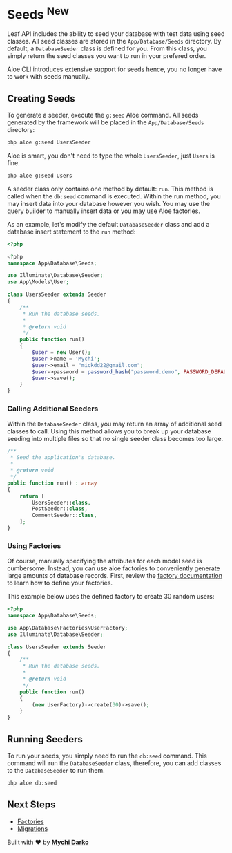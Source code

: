 # Seeds <sup class="new-tag-1">New</sup>

Leaf API includes the ability to seed your database with test data using seed classes. All seed classes are stored in the `App/Database/Seeds` directory. By default, a `DatabaseSeeder` class is defined for you. From this class, you simply return the seed classes you want to run in your prefered order.

<p class="alert -warning">
  Aloe CLI introduces extensive support for seeds hence, you no longer have to work with seeds manually.
</p>

## Creating Seeds

To generate a seeder, execute the `g:seed` Aloe command. All seeds generated by the framework will be placed in the `App/Database/Seeds` directory:

```sh
php aloe g:seed UsersSeeder
```

Aloe is smart, you don't need to type the whole `UsersSeeder`, just `Users` is fine.

```sh
php aloe g:seed Users
```

A seeder class only contains one method by default: `run`. This method is called when the `db:seed` command is executed. Within the run method, you may insert data into your database however you wish. You may use the query builder to manually insert data or you may use Aloe factories.

As an example, let's modify the default `DatabaseSeeder` class and add a database insert statement to the `run` method:

```php
<?php

<?php
namespace App\Database\Seeds;

use Illuminate\Database\Seeder;
use App\Models\User;

class UsersSeeder extends Seeder
{
    /**
     * Run the database seeds.
     *
     * @return void
     */
    public function run()
    {
        $user = new User();
        $user->name = 'Mychi';
        $user->email = "mickdd22@gmail.com";
        $user->password = password_hash("password.demo", PASSWORD_DEFAULT);
        $user->save();
    }
}
```

### Calling Additional Seeders

Within the `DatabaseSeeder` class, you may return an array of additional seed classes to call. Using this method allows you to break up your database seeding into multiple files so that no single seeder class becomes too large.

```php
/**
 * Seed the application's database.
 *
 * @return void
 */
public function run() : array
{
    return [
        UsersSeeder::class,
        PostSeeder::class,
        CommentSeeder::class,
    ];
}

```

### Using Factories

Of course, manually specifying the attributes for each model seed is cumbersome. Instead, you can use aloe factories to conveniently generate large amounts of database records. First, review the [factory documentation](/leaf-api/v/2.0-beta/database/factories) to learn how to define your factories.

This example below uses the defined factory to create 30 random users:

```php
<?php
namespace App\Database\Seeds;

use App\Database\Factories\UserFactory;
use Illuminate\Database\Seeder;

class UsersSeeder extends Seeder
{
    /**
     * Run the database seeds.
     *
     * @return void
     */
    public function run()
    {
        (new UserFactory)->create(30)->save();
    }
}
```

## Running Seeders

To run your seeds, you simply need to run the `db:seed` command. This command will run the `DatabaseSeeder` class, therefore, you can add classes to the `DatabaseSeeder` to run them.

```sh
php aloe db:seed
```

## Next Steps

- [Factories](/leaf/v/2.4-beta/database/factories)
- [Migrations](/leaf-api/v/2.0-beta/database/migrations)

Built with ❤ by [**Mychi Darko**](//mychi.netlify.app)
